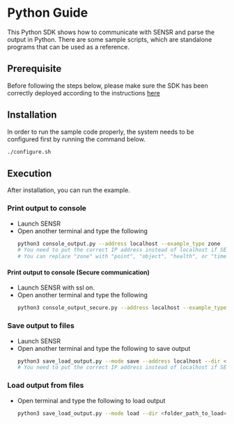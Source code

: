 # Python Guide

This Python SDK shows how to communicate with SENSR and parse the output in Python. There are some sample scripts, which are standalone programs that can be used as a reference. 
## Prerequisite
Before following the steps below, please make sure the SDK has been correctly deployed according to the instructions [here](../README.md)

## Installation

In order to run the sample code properly, the system needs to be configured first by running the command below. 

```bash
./configure.sh
```

## Execution

After installation, you can run the example.

### Print output to console

- Launch SENSR 
- Open another terminal and type the following
  ```bash
  python3 console_output.py --address localhost --example_type zone
  # You need to put the correct IP address instead of localhost if SENSR is running on a different machine.
  # You can replace "zone" with "point", "object", "health", or "time" to run the other included examples.
  ```
#### Print output to console (Secure communication)
- Launch SENSR with ssl on.
- Open another terminal and type the following
  ```bash
  python3 console_output_secure.py --address localhost --example_type zone

### Save output to files

- Launch SENSR 
- Open another terminal and type the following to save output
  ```bash
  python3 save_load_output.py --mode save --address localhost --dir <folder_path_to_save>
  # You need to put the correct IP address instead of localhost if SENSR is running on a different machine.
  ```

### Load output from files

- Open terminal and type the following to load output
  ```bash
  python3 save_load_output.py --mode load --dir <folder_path_to_load>
  ```
